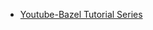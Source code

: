 - [Youtube-Bazel Tutorial Series](https://www.youtube.com/watch?v=BZYj6yfA6Bs&list=PLdk2EmelRVLovmSToc_DK7F1DV_ZEljbx&index=1)
